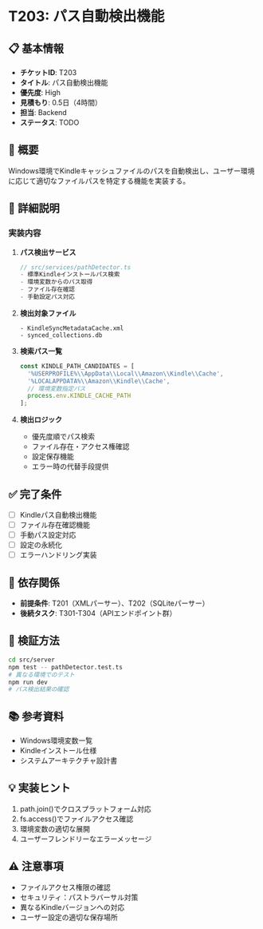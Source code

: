 # T203: パス自動検出機能

## 📋 基本情報
- **チケットID**: T203
- **タイトル**: パス自動検出機能
- **優先度**: High
- **見積もり**: 0.5日（4時間）
- **担当**: Backend
- **ステータス**: TODO

## 🎯 概要
Windows環境でKindleキャッシュファイルのパスを自動検出し、ユーザー環境に応じて適切なファイルパスを特定する機能を実装する。

## 📝 詳細説明
### 実装内容
1. **パス検出サービス**
   ```typescript
   // src/services/pathDetector.ts
   - 標準Kindleインストールパス検索
   - 環境変数からのパス取得
   - ファイル存在確認
   - 手動設定パス対応
   ```

2. **検出対象ファイル**
   ```
   - KindleSyncMetadataCache.xml
   - synced_collections.db
   ```

3. **検索パス一覧**
   ```typescript
   const KINDLE_PATH_CANDIDATES = [
     '%USERPROFILE%\\AppData\\Local\\Amazon\\Kindle\\Cache',
     '%LOCALAPPDATA%\\Amazon\\Kindle\\Cache',
     // 環境変数指定パス
     process.env.KINDLE_CACHE_PATH
   ];
   ```

4. **検出ロジック**
   - 優先度順でパス検索
   - ファイル存在・アクセス権確認
   - 設定保存機能
   - エラー時の代替手段提供

## ✅ 完了条件
- [ ] Kindleパス自動検出機能
- [ ] ファイル存在確認機能
- [ ] 手動パス設定対応
- [ ] 設定の永続化
- [ ] エラーハンドリング実装

## 🔗 依存関係
- **前提条件**: T201（XMLパーサー）、T202（SQLiteパーサー）
- **後続タスク**: T301-T304（APIエンドポイント群）

## 🧪 検証方法
```bash
cd src/server
npm test -- pathDetector.test.ts
# 異なる環境でのテスト
npm run dev
# パス検出結果の確認
```

## 📚 参考資料
- Windows環境変数一覧
- Kindleインストール仕様
- システムアーキテクチャ設計書

## 💡 実装ヒント
1. path.join()でクロスプラットフォーム対応
2. fs.access()でファイルアクセス確認
3. 環境変数の適切な展開
4. ユーザーフレンドリーなエラーメッセージ

## ⚠️ 注意事項
- ファイルアクセス権限の確認
- セキュリティ：パストラバーサル対策
- 異なるKindleバージョンへの対応
- ユーザー設定の適切な保存場所